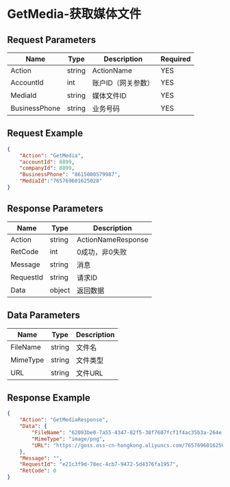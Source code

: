 # GetMedia-获取媒体文件

## Request Parameters
| Name          | Type   | Description        | Required |
| ------------- | ------ | ------------------ | -------- |
| Action        | string | ActionName         | YES      |
| AccountId     | int    | 账户ID（网关参数） | YES      |
| MediaId       | string | 媒体文件ID         | YES      |
| BusinessPhone | string | 业务号码           | YES      |


## Request Example
```json
{
    "Action": "GetMedia",
    "accountId": 8899,
    "companyId": 8899,
    "BusinessPhone": "8615000579987",
    "MediaId":"765769601625028"
}
```

## Response Parameters
| Name      | Type   | Description        |
| --------- | ------ | ------------------ |
| Action    | string | ActionNameResponse |
| RetCode   | int    | 0成功，非0失败     |
| Message   | string | 消息               |
| RequestId | string | 请求ID             |
| Data      | object | 返回数据           |

## Data Parameters
| Name     | Type   | Description |
| -------- | ------ | ----------- |
| FileName | string | 文件名      |
| MimeType | string | 文件类型    |
| URL      | string | 文件URL     |


## Response Example
```json
{
    "Action": "GetMediaResponse",
    "Data": {
        "FileName": "62093be0-7a55-4347-82f5-38f7607fcf1f4ac35b3a-264e-472e-bd8d-73973187d937",
        "MimeType": "image/png",
        "URL": "https://goss.oss-cn-hongkong.aliyuncs.com/765769601625028?Expires=1682416632&OSSAccessKeyId=LTAI5tBrjWM5EyDe6MA5uc7z&Signature=Y9jxRYQ%2F%2F3vK4zyu6MUUKNMZE3U%3D"
    },
    "Message": "",
    "RequestId": "e21c3f9d-78ec-4cb7-9472-5d4376fa1957",
    "RetCode": 0
}
```